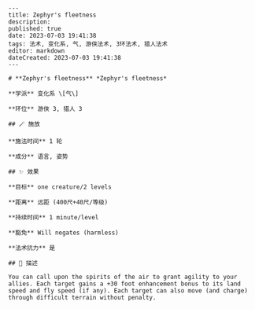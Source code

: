
    ---
    title: Zephyr's fleetness
    description: 
    published: true
    date: 2023-07-03 19:41:38
    tags: 法术, 变化系, 气, 游侠法术, 3环法术, 猎人法术
    editor: markdown
    dateCreated: 2023-07-03 19:41:38
    ---

    # **Zephyr's fleetness** *Zephyr's fleetness*

    **学派** 变化系 \[气\] 

    **环位** 游侠 3, 猎人 3

    ## 🪄 施放

    **施法时间** 1 轮

    **成分** 语言, 姿势

    ## ✨ 效果 

    **目标** one creature/2 levels 

    **距离** 远距 (400尺+40尺/等级)  

    **持续时间** 1 minute/level 

    **豁免** Will negates (harmless)

    **法术抗力** 是

    ## 📖 描述

    You can call upon the spirits of the air to grant agility to your allies. Each target gains a +30 foot enhancement bonus to its land speed and fly speed (if any). Each target can also move (and charge) through difficult terrain without penalty.
    